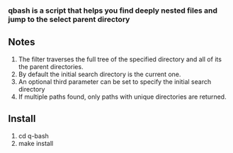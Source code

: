 ### qbash is a script that helps you find deeply nested files and jump to the select parent directory

##  Notes

1. The filter traverses the full tree of the specified directory and all of its the parent directories. 
2. By default the initial search directory is the current one.
2. An optional third parameter can be set to specify the initial search directory
3. If multiple paths found, only paths with unique directories are returned.

## Install

1. cd q-bash
2. make install
